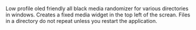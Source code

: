 Low profile oled friendly all black media randomizer for various directories in windows.
Creates a fixed media widget in the top left of the screan.
Files in a directory do not repeat unless you restart the application.
